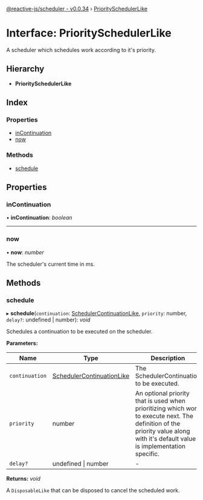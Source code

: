 [@reactive-js/scheduler - v0.0.34](../README.md) › [PrioritySchedulerLike](priorityschedulerlike.md)

# Interface: PrioritySchedulerLike

A scheduler which schedules work according to it's priority.

## Hierarchy

* **PrioritySchedulerLike**

## Index

### Properties

* [inContinuation](priorityschedulerlike.md#incontinuation)
* [now](priorityschedulerlike.md#now)

### Methods

* [schedule](priorityschedulerlike.md#schedule)

## Properties

###  inContinuation

• **inContinuation**: *boolean*

___

###  now

• **now**: *number*

The scheduler's current time in ms.

## Methods

###  schedule

▸ **schedule**(`continuation`: [SchedulerContinuationLike](schedulercontinuationlike.md), `priority`: number, `delay?`: undefined | number): *void*

Schedules a continuation to be executed on the scheduler.

**Parameters:**

Name | Type | Description |
------ | ------ | ------ |
`continuation` | [SchedulerContinuationLike](schedulercontinuationlike.md) | The SchedulerContinuation to be executed. |
`priority` | number | An optional priority that is used when prioritizing which work to execute next. The definition of the priority value along with it's default value is implementation specific.  |
`delay?` | undefined &#124; number | - |

**Returns:** *void*

A `DisposableLike` that can be disposed to cancel the scheduled work.
